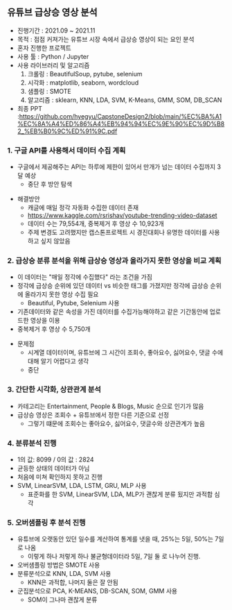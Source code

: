## 유튜브 급상승 영상 분석
- 진행기간 : 2021.09 ~ 2021.11  
- 목적 : 점점 커져가는 유튜브 시장 속에서 급상승 영상이 되는 요인 분석
- 혼자 진행한 프로젝트
- 사용 툴 : Python / Jupyter
- 사용 라이브러리 및 알고리즘
  1. 크롤링 : BeautifulSoup, pytube, selenium
  2. 시각화 : matplotlib, seaborn, wordcloud
  3. 샘플링 : SMOTE
  4. 알고리즘 : sklearn, KNN, LDA, SVM, K-Means, GMM, SOM, DB_SCAN
- 최종 PPT
:https://github.com/hyegyu/CapstoneDesign2/blob/main/%EC%BA%A1%EC%8A%A4%ED%86%A4%EB%94%94%EC%9E%90%EC%9D%B82_%EB%B0%9C%ED%91%9C.pdf
### 1. 구글 API를 사용해서 데이터 수집 계획  
  - 구글에서 제공해주는 API는 하루에 제한이 있어서 만개가 넘는 데이터 수집까지 3달 예상  
    - 중단 후 방안 탐색
  
  * 해결방안 
    - 캐글에 매일 정각 자동화 수집한 데이터 존재
    - https://www.kaggle.com/rsrishav/youtube-trending-video-dataset 
    - 데이터 수는 79,554개, 중복제거 후 영상 수 10,923개  
    - 주제 변경도 고려했지만 캡스톤프로젝트 시 경진대회나 유명한 데이터를 사용하고 싶지 않았음
  
### 2. 급상승 분류 분석을 위해 급상승 영상과 올라가지 못한 영상을 비교 계획
 - 이 데이터는 "매일 정각에 수집했다" 라는 조건을 가짐  
 - 정각에 급상승 순위에 있던 데이터 vs 비슷한 태그를 가졌지만 정각에 급상승 순위에 올라가지 못한 영상 수집 필요  
   - Beautiful, Pytube, Selenium 사용
 - 기존데이터와 같은 속성을 가진 데이터를 수집가능해야하고 같은 기간동안에 업로드한 영상을 이용  
 - 중복제거 후 영상 수 5,750개  
 * 문제점  
   - 시계열 데이터이며, 유튜브에 그 시간이 조회수, 좋아요수, 싫어요수, 댓글 수에 대해 알기 어렵다고 생각  
   - 중단

### 3. 간단한 시각화, 상관관계 분석
  - 카테고리는 Entertainment, People & Blogs, Music 순으로 인기가 많음
  - 급상승 영상은 조회수 + 유튜브에서 정한 다른 기준으로 선정  
    - 그렇기 떄문에 조회수는 좋아요수, 싫어요수, 댓글수와 상관관계가 높음  

### 4. 분류분석 진행
- 1의 값: 8099 / 0의 값 : 2824
- 균등한 상태의 데이터가 아님
- 처음에 미쳐 확인하지 못하고 진행  
- SVM, LinearSVM, LDA, LSTM, GRU, MLP 사용  
  - 표준화를 한 SVM, LinearSVM, LDA, MLP가 괜찮게 분류 됬지만 과적합 심각  

### 5. 오버샘플링 후 분석 진행
  - 유튜브에 오랫동안 있던 일수를 계산하여 통계를 냇을 때, 25%는 5일, 50%는 7일로 나옴  
    - 이렇게 하나 저렇게 하나 불균형데이터라 5일, 7일 둘 로 나누어 진행.
  - 오버샘플링 방법은 SMOTE 사용
  - 분류분석으로 KNN, LDA, SVM 사용
    - KNN은 과적합, 나머지 둘은 잘 안됨
  - 군집분석으로 PCA, K-MEANS, DB-SCAN, SOM, GMM 사용
    - SOM이 그나마 괜찮게 분류

